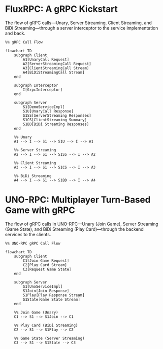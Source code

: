 # FluxRPC: A gRPC Kickstart

The flow of gRPC calls—Unary, Server Streaming, Client Streaming, and BiDi Streaming—through a server interceptor to the service implementation and back.

```mermaid
%% gRPC Call Flow

flowchart TD
    subgraph Client
        A1[UnaryCall Request]
        A2[ServerStreamingCall Request]
        A3[ClientStreamingCall Stream]
        A4[BiDiStreamingCall Stream]
    end

    subgraph Interceptor
        I[GrpcInterceptor]
    end

    subgraph Server
        S1[DemoServiceImpl]
        S1U[UnaryCall Response]
        S1SS[ServerStreaming Responses]
        S1CS[ClientStreaming Summary]
        S1BD[BiDi Streaming Responses]
    end

    %% Unary
    A1 --> I --> S1 --> S1U --> I --> A1

    %% Server Streaming
    A2 --> I --> S1 --> S1SS --> I --> A2

    %% Client Streaming
    A3 --> I --> S1 --> S1CS --> I --> A3

    %% BiDi Streaming
    A4 --> I --> S1 --> S1BD --> I --> A4
```

# UNO-RPC: Multiplayer Turn-Based Game with gRPC

The flow of gRPC calls in UNO-RPC—Unary (Join Game), Server Streaming (Game State), and BiDi Streaming (Play Card)—through the backend services to the clients.

```mermaid
%% UNO-RPC gRPC Call Flow

flowchart TD
    subgraph Client
        C1[Join Game Request]
        C2[Play Card Stream]
        C3[Request Game State]
    end

    subgraph Server
        S1[UnoServiceImpl]
        S1Join[Join Response]
        S1Play[Play Response Stream]
        S1State[Game State Stream]
    end

    %% Join Game (Unary)
    C1 --> S1 --> S1Join --> C1

    %% Play Card (BiDi Streaming)
    C2 --> S1 --> S1Play --> C2

    %% Game State (Server Streaming)
    C3 --> S1 --> S1State --> C3
```
